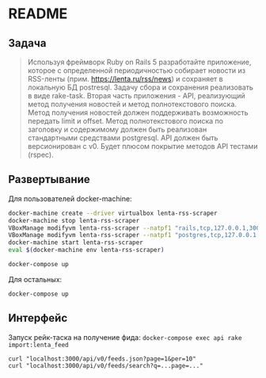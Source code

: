 # README

## Задача

> Используя фреймворк Ruby on Rails 5 разработайте приложение, которое с определенной периодичностью собирает новости из RSS-ленты (прим. https://lenta.ru/rss/news) и сохраняет в локальную БД postresql. Задачу сбора и сохранения реализовать в виде rake-task. Вторая часть приложения - API, реализующий метод получения новостей и метод полнотекстового поиска. Метод получения новостей должен поддерживать возможность передать limit и offset. Метод полнотекстового поиска по заголовку и содержимому должен быть реализован стандартными средствами postgresql. API должен быть версионирован с v0.
> Будет плюсом покрытие методов API тестами (rspec).

## Развертывание

Для пользователей docker-machine:

```bash
docker-machine create --driver virtualbox lenta-rss-scraper
docker-machine stop lenta-rss-scraper
VBoxManage modifyvm lenta-rss-scraper --natpf1 "rails,tcp,127.0.0.1,3000,,3000"
VBoxManage modifyvm lenta-rss-scraper --natpf1 "postgres,tcp,127.0.0.1,5434,,5434"
docker-machine start lenta-rss-scraper
eval $(docker-machine env lenta-rss-scraper)

docker-compose up
```

Для остальных:

```
docker-compose up
```

## Интерфейс

Запуск рейк-таска на получение фида: `docker-compose exec api rake import:lenta_feed`

```
curl "localhost:3000/api/v0/feeds.json?page=1&per=10"
curl "localhost:3000/api/v0/feeds/search?q=...page=..."
```
